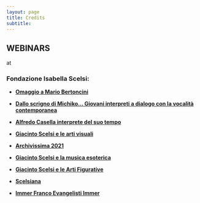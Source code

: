 ```yaml
---
layout: page
title: Credits
subtitle: 
---
```


## WEBINARS

at

### Fondazione Isabella Scelsi:

- <a href="http://www.scelsi.it/it/evento/omaggio-a-mario-bertoncini/"><b>Omaggio a Mario Bertoncini</b></a>

- <a href="http://www.scelsi.it/it/evento/dallo-scrigno-di-michiko-giovani-interpreti-a-dialogo-con-la-vocalita-contemporanea/"><b>Dallo scrigno di Michiko… Giovani interpreti a dialogo con la vocalità contemporanea</b></a>

- <a href="http://www.scelsi.it/it/evento/alfredo-casella-interprete-del-suo-tempo/"><b>Alfredo Casella interprete del suo tempo</b></a>

- <a href="http://www.scelsi.it/it/evento/webinar-giacinto-scelsi-e-le-arti-visuali/"><b>Giacinto Scelsi e le arti visuali</b></a>

- <a href="http://www.scelsi.it/it/evento/archivissima-2021/"><b>Archivissima 2021</b></a>

- <a href="http://www.scelsi.it/it/evento/giacinto-scelsi-e-la-musica-esoterica/"><b>Giacinto Scelsi e la musica esoterica</b></a>

- <a href="http://www.scelsi.it/it/evento/giacinto-scelsi-e-le-arti-figurative/"><b>Giacinto Scelsi e le Arti Figurative</b></a>

- <a href="http://www.scelsi.it/it/evento/webinar-scelsiana-3/?p=2"><b>Scelsiana</b></a>

- <a href="http://www.scelsi.it/it/evento/webinar-franco-evangelisti/?p=2"><b>Immer Franco Evangelisti Immer</b></a>
